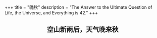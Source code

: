+++
title = "晚秋"
description = "The Answer to the Ultimate Question of Life, the Universe, and Everything is 42."
+++

<center> <h2>空山新雨后，天气晚来秋</h2> </center>